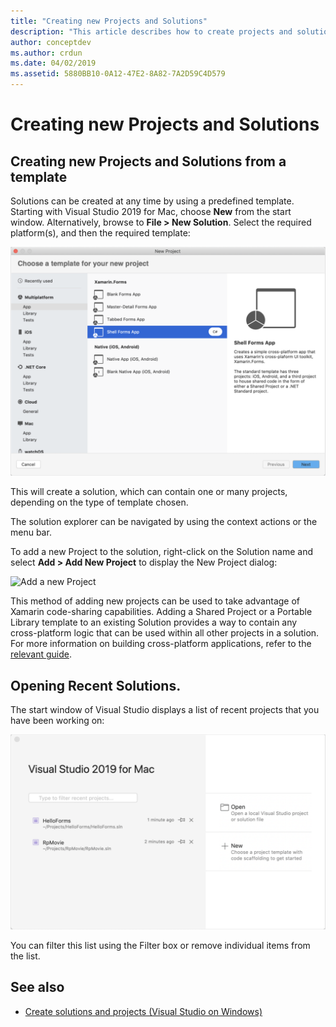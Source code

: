 ```yaml
---
title: "Creating new Projects and Solutions"
description: "This article describes how to create projects and solutions in Visual Studio for Mac"
author: conceptdev
ms.author: crdun
ms.date: 04/02/2019
ms.assetid: 5880BB10-0A12-47E2-8A82-7A2D59C4D579
---
```

# Creating new Projects and Solutions

## Creating new Projects and Solutions from a template

Solutions can be created at any time by using a predefined template. Starting with Visual Studio 2019 for Mac, choose **New** from the start window. Alternatively, browse to **File > New Solution**. Select the required platform(s), and then the required template:

![Create new Solutions](media/projects-and-solutions-image0.png)

This will create a solution, which can contain one or many projects, depending on the type of template chosen.

The solution explorer can be navigated by using the context actions or the menu bar.

To add a new Project to the solution, right-click on the Solution name and select **Add > Add New Project** to display the New Project dialog:

![Add a new Project](media/projects-and-solutions-image4.png)

This method of adding new projects can be used to take advantage of Xamarin code-sharing capabilities. Adding a Shared Project or a Portable Library template to an existing Solution provides a way to contain any cross-platform logic that can be used within all other projects in a solution. For more information on building cross-platform applications, refer to the [relevant guide](https://developer.xamarin.com/guides/cross-platform/application_fundamentals/code-sharing/).

## Opening Recent Solutions.

The start window of Visual Studio displays a list of recent projects that you have been working on:

![Recent solutions section on welcome page](media/create-new-projects-recent.png)

You can filter this list using the Filter box or remove individual items from the list.

## See also

- [Create solutions and projects (Visual Studio on Windows)](/visualstudio/ide/creating-solutions-and-projects)
